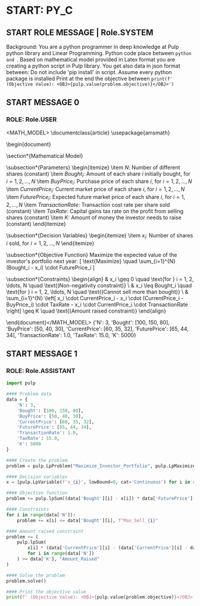 # START: PY_C 
## START ROLE MESSAGE | Role.SYSTEM 
Background: You are a python programmer in deep knowledge at Pulp python library and Linear Programming. Python code place between ```python and ```. Based on mathematical model provided in Latex format you are creating a python script in Pulp library. You get also data in json format between: <DATA></DATA> Do not include 'pip install' in script. Assume every python package is installed Print at the end the objective between <OBJ></OBJ> `print(f' (Objective Value): <OBJ>{pulp.value(problem.objective)}</OBJ>')` 
## START MESSAGE 0 
### ROLE: Role.USER
<MATH_MODEL>
\documentclass{article}
\usepackage{amsmath}

\begin{document}

\section*{Mathematical Model}

\subsection*{Parameters}
\begin{itemize}
    \item $N$: Number of different shares (constant)
    \item $Bought_i$: Amount of each share $i$ initially bought, for $i = 1, 2, \ldots, N$
    \item $BuyPrice_i$: Purchase price of each share $i$, for $i = 1, 2, \ldots, N$
    \item $CurrentPrice_i$: Current market price of each share $i$, for $i = 1, 2, \ldots, N$
    \item $FuturePrice_i$: Expected future market price of each share $i$, for $i = 1, 2, \ldots, N$
    \item $TransactionRate$: Transaction cost rate per share sold (constant)
    \item $TaxRate$: Capital gains tax rate on the profit from selling shares (constant)
    \item $K$: Amount of money the investor needs to raise (constant)
\end{itemize}

\subsection*{Decision Variables}
\begin{itemize}
    \item $x_i$: Number of shares $i$ sold, for $i = 1, 2, \ldots, N$
\end{itemize}

\subsection*{Objective Function}
Maximize the expected value of the investor's portfolio next year:
\[
\text{Maximize} \quad \sum_{i=1}^{N} (Bought_i - x_i) \cdot FuturePrice_i
\]

\subsection*{Constraints}
\begin{align}
    & x_i \geq 0 \quad \text{for } i = 1, 2, \ldots, N \quad \text{(Non-negativity constraint)} \\
    & x_i \leq Bought_i \quad \text{for } i = 1, 2, \ldots, N \quad \text{(Cannot sell more than bought)} \\
    & \sum_{i=1}^{N} \left[ x_i \cdot CurrentPrice_i - x_i \cdot (CurrentPrice_i - BuyPrice_i) \cdot TaxRate - x_i \cdot CurrentPrice_i \cdot TransactionRate \right] \geq K \quad \text{(Amount raised constraint)}
\end{align}

\end{document}</MATH_MODEL>
<DATA>
{'N': 3, 'Bought': [100, 150, 80], 'BuyPrice': [50, 40, 30], 'CurrentPrice': [60, 35, 32], 'FuturePrice': [65, 44, 34], 'TransactionRate': 1.0, 'TaxRate': 15.0, 'K': 5000}</DATA>


## START MESSAGE 1 
### ROLE: Role.ASSISTANT
```python
import pulp

#### Problem data
data = {
    'N': 3,
    'Bought': [100, 150, 80],
    'BuyPrice': [50, 40, 30],
    'CurrentPrice': [60, 35, 32],
    'FuturePrice': [65, 44, 34],
    'TransactionRate': 1.0,
    'TaxRate': 15.0,
    'K': 5000
}

#### Create the problem
problem = pulp.LpProblem("Maximize_Investor_Portfolio", pulp.LpMaximize)

#### Decision variables
x = [pulp.LpVariable(f'x_{i}', lowBound=0, cat='Continuous') for i in range(data['N'])]

#### Objective function
problem += pulp.lpSum((data['Bought'][i] - x[i]) * data['FuturePrice'][i] for i in range(data['N'])), "Total_Expected_Value"

#### Constraints
for i in range(data['N']):
    problem += x[i] <= data['Bought'][i], f"Max_Sell_{i}"

#### Amount raised constraint
problem += (
    pulp.lpSum(
        x[i] * (data['CurrentPrice'][i] - (data['CurrentPrice'][i] - data['BuyPrice'][i]) * (data['TaxRate'] / 100) - data['CurrentPrice'][i] * (data['TransactionRate'] / 100))
        for i in range(data['N'])
    ) >= data['K'], "Amount_Raised"
)

#### Solve the problem
problem.solve()

#### Print the objective value
print(f' (Objective Value): <OBJ>{pulp.value(problem.objective)}</OBJ>')
```

